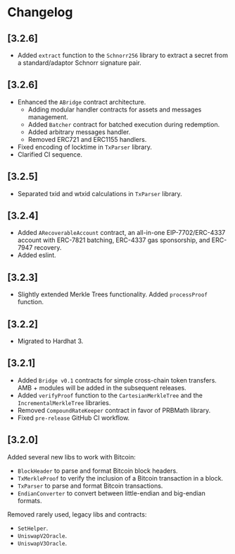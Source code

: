 # Changelog

## [3.2.6]

- Added `extract` function to the `Schnorr256` library to extract a secret from a standard/adaptor Schnorr signature pair.

## [3.2.6]

- Enhanced the `ABridge` contract architecture.
  - Adding modular handler contracts for assets and messages management.
  - Added `Batcher` contract for batched execution during redemption.
  - Added arbitrary messages handler.
  - Removed ERC721 and ERC1155 handlers.
- Fixed encoding of locktime in `TxParser` library.
- Clarified CI sequence.

## [3.2.5]

- Separated txid and wtxid calculations in `TxParser` library.

## [3.2.4]

- Added `ARecoverableAccount` contract, an all-in-one EIP-7702/ERC-4337 account with ERC-7821 batching, ERC-4337 gas sponsorship, and ERC-7947 recovery.
- Added eslint.

## [3.2.3]

- Slightly extended Merkle Trees functionality. Added `processProof` function.

## [3.2.2]

- Migrated to Hardhat 3.

## [3.2.1]

- Added `Bridge v0.1` contracts for simple cross-chain token transfers. AMB + modules will be added in the subsequent releases.
- Added `verifyProof` function to the `CartesianMerkleTree` and the `IncrementalMerkleTree` libraries.
- Removed `CompoundRateKeeper` contract in favor of PRBMath library.
- Fixed `pre-release` GitHub CI workflow.

## [3.2.0]

Added several new libs to work with Bitcoin:

- `BlockHeader` to parse and format Bitcoin block headers.
- `TxMerkleProof` to verify the inclusion of a Bitcoin transaction in a block.
- `TxParser` to parse and format Bitcoin transactions.
- `EndianConverter` to convert between little-endian and big-endian formats.

Removed rarely used, legacy libs and contracts:

- `SetHelper`.
- `UniswapV2Oracle`.
- `UniswapV3Oracle`.
